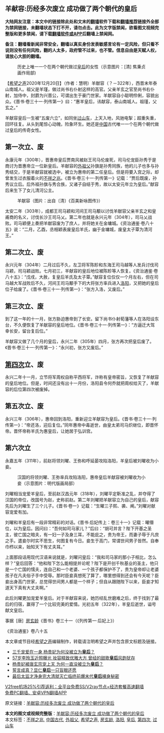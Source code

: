  <h2>羊献容:历经多次废立 成功做了两个朝代的皇后</h2> <p class="notice"><b>大陆网友注意：本文中的链接除此处和文末的<a href="https://github.com/bannedbook/fanqiang" >翻墙</a>软件下载和<a href="https://github.com/killgcd/justmysocks/blob/master/README.md">翻墙推荐</a>链接外全部为禁网链接，未翻墙状态下打不开，请勿点击。此为文字版禁闻，欲看图文视频完整版和更多禁闻，请下载<a href="https://github.com/bannedbook/fanqiang">翻墙软件或APP</a>后翻墙上禁闻网。</p><p>备注：翻墙看新闻非常安全，翻墙以真实身份发表敏感言论有一定风险，但只看不说则没有任何风险，翻的人太多，政府管不过来，也不管。信息自由是天赋人权，请放心大胆的翻墙。</b></p>  <div class="entry"> <figure><figcaption>历史上唯一一个在两个朝代做过<a href="https://www.bannedbook.org/bnews/tag/%e7%9a%87%e5%90%8e/" class="st_tag internal_tag" rel="tag" title="标签 皇后 下的日志">皇后</a>的女性（示意图片：[清]  焦秉贞画作局部)</figcaption></figure> <p>【<span class='wp_keywordlink_affiliate'><a href="https://www.soundofhope.org" title="希望之声" target="_blank">希望之声</a></span>2020年12月20日】（作者：慧明）羊献容（？－322年），西晋末年泰山南城人。祖父是羊瑾，做过尚书右仆射这样的高官。父亲羊玄之官至尚书右仆射，加侍中，封爵为兴晋公，可谓出生于豪门世家。羊献容自小聪明伶俐，容貌出众。《晋书·卷三十一·列传第一》曰：“惠羊皇后，讳献容，泰山南城人。祖瑾，父玄之。”</p> <p>羊献容皇后一生被“五废六立”，如同坐<a href="https://www.bannedbook.org/bnews/tag/%E8%BF%87%E5%B1%B1%E8%BD%A6/" class="st_tag internal_tag" rel="tag" title="标签 过山车 下的日志">过山车</a>，上天入地，风驰电掣；超重失重，回环往复。从头到尾惊心动魄，险象环生。她还是<span class='wp_keywordlink_affiliate'><a href="https://www.bannedbook.org/" title="中国" target="_blank">中国</a></span>古代唯一一个在两个朝代做过皇后的传奇女性。</p> <h2>第一次立、废</h2> <p>永康元年（300年），晋惠帝皇后贾南风被赵王司马伦废死，司马伦宠臣孙秀于是商讨为晋惠帝立一位新皇后。羊献容的<a href="https://www.bannedbook.org/bnews/tag/%E5%A4%96%E7%A5%96%E7%88%B6/" class="st_tag internal_tag" rel="tag" title="标签 外祖父 下的日志">外祖父</a>孙旗是孙秀同族，他的儿子也多与孙秀结交，于是羊献容就被选中，被立为惠帝的第二任皇后。但是将要入宫之际，却曾发生过衣服着火的<a href="https://www.bannedbook.org/bnews/tag/%E4%B8%8D%E7%A5%A5%E4%B9%8B%E5%85%86/" class="st_tag internal_tag" rel="tag" title="标签 不祥之兆 下的日志">不祥之兆</a>。《晋书·卷三十一·列传第一》记载：“贾后既废，孙秀议立后。后外祖孙旗与秀合族，又诸子自结于秀，故以太安元年立为皇后。”献容后来生下了女儿清河公主。</p> <figure><figcaption>羊献容（图片：出自〔清〕《百美新咏图传》）</figcaption></figure> <p>太安二年（303年），成都王司马颖和河间王司马颙以讨伐羊献容父亲羊玄之和皇甫商的名义，讨伐长沙王司马乂。第二年也就是永兴元年（304年），司马乂战败。司马颖便上奏把羊献容废为了庶人，并将她关在金墉城。《资治通鉴·卷八十五》说：“二月，乙酉，丞相颖表废皇后羊氏，幽于金墉城，废皇太子覃为清河王。”</p>  <h2>第二次立、废</h2> <p>永兴元年（304年）二月过后不久，左卫将军陈眕和东海王司马越等人发兵讨伐司马颖，司马颖战败。七月初三，羊献容的皇后地位被陈眕等人恢复。《资治通鉴·卷八十五》：“戊戌，大赦，复皇后羊氏及太子覃。”献容复位仅仅一个月左右，但在司马越大军战败后不久，河间王司马颙手下的大将张方率兵进入<a href="https://www.bannedbook.org/bnews/tag/%e6%b4%9b%e9%98%b3/" class="st_tag internal_tag" rel="tag" title="标签 洛阳 下的日志">洛阳</a>，又把她的皇后位子给废了。《晋书·卷三十一·列传第一》：“张方入洛，又废后。”</p> <h2>第三次立、废</h2> <p>到了这一年的十一月，张方胁迫惠帝到了长安。留下尚书仆射荀藩等人在洛阳设东台，不久便恢复了羊献容的皇后地位。《晋书·卷三十一·列传第一》：“方逼迁大驾幸长安，留台复后位。”</p> <p>羊献容又做了几个月的皇后，永兴二年（305年）四月，张方再次把皇后废了。《晋书·卷三十一·列传第一》：“永兴初，张方又废后。”</p> <h2><a href="https://www.bannedbook.org/bnews/tag/%E7%AC%AC%E5%9B%9B%E6%AC%A1/" class="st_tag internal_tag" rel="tag" title="标签 第四次 下的日志">第四次</a>立、废</h2> <p>永兴二年十一月，立节将军周权自称平西将军，诈称有皇帝密旨，又恢复了羊献容的皇后地位。但是，时间还没有出十一月份，洛阳县令何乔就把周权给灭了，羊献容的后位第四次被废掉。</p>  <h2>第五次立、废</h2> <p>永兴三年（306年），惠帝回到洛阳，重新迎立羊献容为皇后。《晋书·卷三十一·列传第一》：“帝还洛，迎后复位。”同年惠帝中毒逝世，由皇太弟司马炽继位，即晋怀帝。晋怀帝称羊氏为惠皇后，让她居于弘训宫。</p> <h2>第六次立</h2> <p>永嘉五年（311年），前赵将领刘曜、王弥和呼延晏攻陷洛阳，羊皇后被刘曜收为小妾。</p> <figure><figcaption>汉国的将领刘曜、王弥率兵攻陷洛阳，惠帝皇后羊献容被刘曜收为小妾（示意图片：明代版画局部）</figcaption></figure> <p>刘曜相当宠爱羊皇后，至前赵汉昌元年（318年），刘曜平定靳准之乱，并夺得了汉国的帝位，改国号为赵，史称前赵。第二年刘曜把羊献容立为自己的皇后，献容先后为刘曜生了三个儿子。《晋书·卷一》记载：“生曜三子熙、袭、阐。”刘曜对献容宠爱有加。</p> <p>刘曜和羊皇后有一段非常精彩的对话。《晋书·后妃传上：卷三十一》记载：曜僣位，以为皇后。因问曰：“吾何如司马家儿？”后曰：“胡可并言？陛下开基之圣主，彼亡国之暗夫，有一妇一子及身三耳，不能庇之，贵为帝王，而妻子辱于凡庶之手。遣妾尔时实不思生，何图复有今日。妾生于高门，常谓世间男子皆然。自奉巾栉以来，始知天下有丈夫耳。”</p>  <p>上面那段话用现代汉语来说就是，刘曜问皇后：“我和司马家的那小子相比，怎么样？”皇后回答：“他和陛下怎么能相提并论呢？陛下是开创千秋基业的圣主，他只是一个亡国的懦夫，连自己和一个老婆、一个孩子都保护不了，贵为皇帝却让老婆孩子在凡夫俗子手中受辱。那时臣妾真想死了算了，哪里想得到还会有今天呢？臣妾出身高门世家，总觉得世间男人都是一个样子；但自从跟随陛下以来，臣妾才知道天下真有大丈夫啊。”</p> <p>此后刘曜更加宠爱羊皇后。对于羊献容来说，她历经乱世磨难之后，终于找到了最后的归宿，赢得了一个比较完美的爱情。光初五年（322年），羊皇后逝世，谥号献文皇后。</p> <p>事据  [唐]  <a href="https://www.bannedbook.org/bnews/tag/%e6%88%bf%e7%8e%84%e9%be%84/" class="st_tag internal_tag" rel="tag" title="标签 房玄龄 下的日志">房玄龄</a>《晋书》卷三十一（《列传第一·后妃上》）</p> <p>《资治通鉴》卷八十五</p>  <p>本文章或节目经<a href="https://www.bannedbook.org/bnews/tag/%e5%b8%8c%e6%9c%9b%e4%b9%8b%e5%a3%b0/" class="st_tag internal_tag" rel="tag" title="标签 希望之声 下的日志">希望之声</a>编辑制作，转载请注明希望之声并包含原文标题及链接。</p> <ul class='op-related-articles' title='相关阅读'> <li><a href='https://www.bannedbook.org/bnews/lifebaike/20201129/1439001.html' target='_blank'>三千宠爱在一身 杨贵妃为何没被立为<b>皇后</b>？</a></li> <li><a href='https://www.bannedbook.org/bnews/yule/20201107/1427077.html' target='_blank'>57岁李玲玉近照曝光 妆容精致优雅大方 曾经的甜歌<b>皇后</b>风韵犹存</a></li> <li><a href='https://www.bannedbook.org/bnews/comments/20201106/1426720.html' target='_blank'>杨贵妃被唐玄宗宠上天 为何一直没被立为<b>皇后</b>？</a></li> <li><a href='https://www.bannedbook.org/bnews/bannedvideo/20201027/1421143.html' target='_blank'>誓言成真？显仁<b>皇后</b>一只盲眼还愿</a></li> <li><a href='https://www.bannedbook.org/bnews/lifebaike/20201014/1413413.html' target='_blank'>最后太监才净身完大清就灭亡临终前爆末代<b>皇后</b>裸身秘密</a></li> </ul> <p class="texttj"> <a href="https://www.bannedbook.org/forum23/topic22702.html" target="_blank">V2free机场25%引荐返利：全平台免费SS/V2ray节点+经济套餐高速翻墙</a><br/> <a href="https://github.com/bannedbook/fanqiang/wiki/%E7%A6%81%E9%97%BB%E7%BD%91%E5%AE%89%E5%8D%93%E7%BF%BB%E5%A2%99%E6%96%B0%E9%97%BBAPP" target="_blank">免费PC翻墙、安卓VPN翻墙APP</a></p><p>原文链接：<a class="src_link"  href="https://www.soundofhope.org/post/452869" target="_blank">羊献容:历经多次废立 成功做了两个朝代的皇后</a></p><a name='sharetosocial'></a>       <div><b>本文的图文或视频完整版</b>：<a href='https://www.bannedbook.org/bnews/comments/20201221/1451923.html'>羊献容:历经多次废立 成功做了两个朝代的皇后</a></div>  </div><!--END ENTRY--> <div class="postfooter"> <div>本文标签：<a href="https://www.bannedbook.org/bnews/tag/%E4%B8%8D%E7%A5%A5%E4%B9%8B%E5%85%86/" rel="tag">不祥之兆</a>, <a href="https://www.bannedbook.org/bnews/tag/%e4%b8%ad%e5%9b%bd%e5%8f%a4%e4%bb%a3/" rel="tag">中国古代</a>, <a href="https://www.bannedbook.org/bnews/tag/%E5%A4%96%E7%A5%96%E7%88%B6/" rel="tag">外祖父</a>, <a href="https://www.bannedbook.org/bnews/tag/%e5%b8%8c%e6%9c%9b%e4%b9%8b%e5%a3%b0/" rel="tag">希望之声</a>, <a href="https://www.bannedbook.org/bnews/tag/%e6%88%bf%e7%8e%84%e9%be%84/" rel="tag">房玄龄</a>, <a href="https://www.bannedbook.org/bnews/tag/%e6%b4%9b%e9%98%b3/" rel="tag">洛阳</a>, <a href="https://www.bannedbook.org/bnews/tag/%e7%9a%87%e5%90%8e/" rel="tag">皇后</a>, <a href="https://www.bannedbook.org/bnews/tag/%E7%AC%AC%E5%9B%9B%E6%AC%A1/" rel="tag">第四次</a>, <a href="https://www.bannedbook.org/bnews/tag/%E8%BF%87%E5%B1%B1%E8%BD%A6/" rel="tag">过山车</a></div>  </div><!--END POSTFOOTER--> 